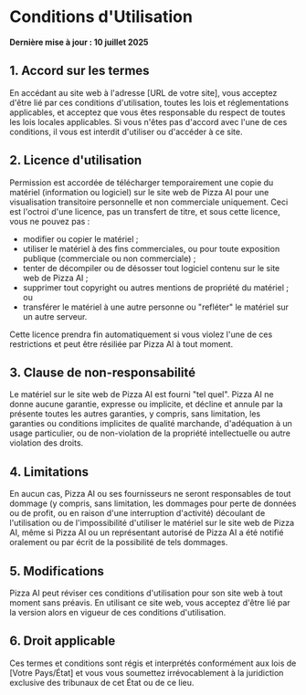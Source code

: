 # Conditions d'Utilisation

**Dernière mise à jour : 10 juillet 2025**

## 1. Accord sur les termes

En accédant au site web à l'adresse [URL de votre site], vous acceptez d'être lié par ces conditions d'utilisation, toutes les lois et réglementations applicables, et acceptez que vous êtes responsable du respect de toutes les lois locales applicables. Si vous n'êtes pas d'accord avec l'une de ces conditions, il vous est interdit d'utiliser ou d'accéder à ce site.

## 2. Licence d'utilisation

Permission est accordée de télécharger temporairement une copie du matériel (information ou logiciel) sur le site web de Pizza AI pour une visualisation transitoire personnelle et non commerciale uniquement. Ceci est l'octroi d'une licence, pas un transfert de titre, et sous cette licence, vous ne pouvez pas :
-   modifier ou copier le matériel ;
-   utiliser le matériel à des fins commerciales, ou pour toute exposition publique (commerciale ou non commerciale) ;
-   tenter de décompiler ou de désosser tout logiciel contenu sur le site web de Pizza AI ;
-   supprimer tout copyright ou autres mentions de propriété du matériel ; ou
-   transférer le matériel à une autre personne ou "refléter" le matériel sur un autre serveur.

Cette licence prendra fin automatiquement si vous violez l'une de ces restrictions et peut être résiliée par Pizza AI à tout moment.

## 3. Clause de non-responsabilité

Le matériel sur le site web de Pizza AI est fourni "tel quel". Pizza AI ne donne aucune garantie, expresse ou implicite, et décline et annule par la présente toutes les autres garanties, y compris, sans limitation, les garanties ou conditions implicites de qualité marchande, d'adéquation à un usage particulier, ou de non-violation de la propriété intellectuelle ou autre violation des droits.

## 4. Limitations

En aucun cas, Pizza AI ou ses fournisseurs ne seront responsables de tout dommage (y compris, sans limitation, les dommages pour perte de données ou de profit, ou en raison d'une interruption d'activité) découlant de l'utilisation ou de l'impossibilité d'utiliser le matériel sur le site web de Pizza AI, même si Pizza AI ou un représentant autorisé de Pizza AI a été notifié oralement ou par écrit de la possibilité de tels dommages.

## 5. Modifications

Pizza AI peut réviser ces conditions d'utilisation pour son site web à tout moment sans préavis. En utilisant ce site web, vous acceptez d'être lié par la version alors en vigueur de ces conditions d'utilisation.

## 6. Droit applicable

Ces termes et conditions sont régis et interprétés conformément aux lois de [Votre Pays/État] et vous vous soumettez irrévocablement à la juridiction exclusive des tribunaux de cet État ou de ce lieu.
